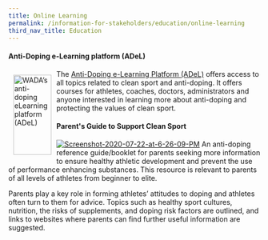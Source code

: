 ```yaml
---
title: Online Learning
permalink: /information-for-stakeholders/education/online-learning
third_nav_title: Education
---
```

#### **Anti-Doping e-Learning platform (ADeL)**
<a href="https://adel.wada-ama.org/learn" target="_blank"><img align="left" src="https://quiz.wada-ama.org/linkProgram/images-2010/ADeLWebSticker-transparent.png" alt="WADA’s anti-doping eLearning platform (ADeL)" style="border: none;margin:10px;width:76px;height:160px;" /></a>
The [Anti-Doping e-Learning Platform (ADeL)](https://adel.wada-ama.org/learn/) offers access to all topics related to clean sport and anti-doping. It offers courses for athletes, coaches, doctors, administrators and anyone interested in learning more about anti-doping and protecting the values of clean sport.

#### **Parent's Guide to Support Clean Sport**
<a href="https://www.wada-ama.org/sites/default/files/html5/edu_parents_cleansport/en/?page=1"><img src="https://i.ibb.co/LJzB23z/Screenshot-2020-07-22-at-6-26-09-PM.png" alt="Screenshot-2020-07-22-at-6-26-09-PM" border="0"></a>
An anti-doping reference guide/booklet for parents seeking more information to ensure healthy athletic development and prevent the use of performance enhancing substances. This resource is relevant to parents of all levels of athletes from beginner to elite.

Parents play a key role in forming athletes’ attitudes to doping and athletes often turn to them for advice. Topics such as healthy sport cultures, nutrition, the risks of supplements, and doping risk factors are outlined, and links to websites where parents can find further useful information are suggested.
